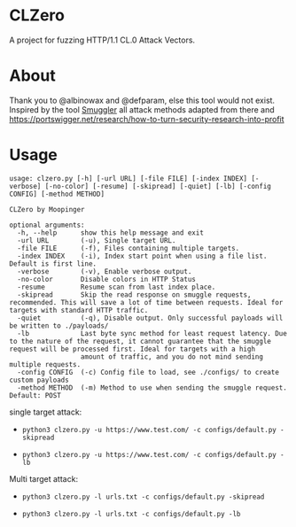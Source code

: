 # CLZero
A project for fuzzing HTTP/1.1 CL.0 Attack Vectors. 

# About 
Thank you to @albinowax and @defparam, else this tool would not exist. Inspired by the tool [Smuggler](https://github.com/defparam/smuggler) all attack methods adapted from there and https://portswigger.net/research/how-to-turn-security-research-into-profit

# Usage

```
usage: clzero.py [-h] [-url URL] [-file FILE] [-index INDEX] [-verbose] [-no-color] [-resume] [-skipread] [-quiet] [-lb] [-config CONFIG] [-method METHOD]

CLZero by Moopinger

optional arguments:
  -h, --help      show this help message and exit
  -url URL        (-u), Single target URL.
  -file FILE      (-f), Files containing multiple targets.
  -index INDEX    (-i), Index start point when using a file list. Default is first line.
  -verbose        (-v), Enable verbose output.
  -no-color       Disable colors in HTTP Status
  -resume         Resume scan from last index place.
  -skipread       Skip the read response on smuggle requests, recommended. This will save a lot of time between requests. Ideal for targets with standard HTTP traffic.
  -quiet          (-q), Disable output. Only successful payloads will be written to ./payloads/
  -lb             Last byte sync method for least request latency. Due to the nature of the request, it cannot guarantee that the smuggle request will be processed first. Ideal for targets with a high
                  amount of traffic, and you do not mind sending multiple requests.
  -config CONFIG  (-c) Config file to load, see ./configs/ to create custom payloads
  -method METHOD  (-m) Method to use when sending the smuggle request. Default: POST
```
single target attack:

* `python3 clzero.py -u https://www.test.com/ -c configs/default.py -skipread`

* `python3 clzero.py -u https://www.test.com/ -c configs/default.py -lb`

Multi target attack:

* `python3 clzero.py -l urls.txt -c configs/default.py -skipread`

* `python3 clzero.py -l urls.txt -c configs/default.py -lb`
